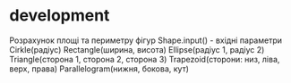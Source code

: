 # development
Розрахунок площі та периметру фігур
Shape.input() - вхідні параметри
  Cirkle(радіус)
  Rectangle(ширина, висота)
  Ellipse(радіус 1, радіус 2)
  Triangle(сторона 1, сторона 2, сторона 3)
  Trapezoid(сторони: низ, ліва, верх, права)
  Parallelogram(нижня, бокова, кут)
